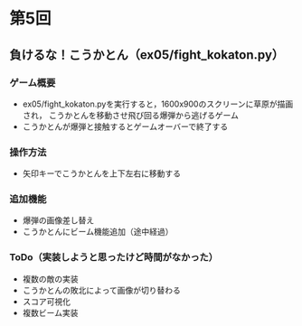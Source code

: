 # 第5回
## 負けるな！こうかとん（ex05/fight_kokaton.py）
### ゲーム概要
- ex05/fight_kokaton.pyを実行すると，1600x900のスクリーンに草原が描画され，
こうかとんを移動させ飛び回る爆弾から逃げるゲーム
- こうかとんが爆弾と接触するとゲームオーバーで終了する
### 操作方法
- 矢印キーでこうかとんを上下左右に移動する
### 追加機能
- 爆弾の画像差し替え
- こうかとんにビーム機能追加（途中経過）
### ToDo（実装しようと思ったけど時間がなかった）
- 複数の敵の実装
- こうかとんの敗北によって画像が切り替わる
- スコア可視化
- 複数ビーム実装
